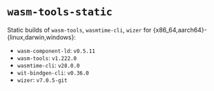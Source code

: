 # `wasm-tools-static`

Static builds of `wasm-tools`, `wasmtime-cli`, `wizer` for
{x86_64,aarch64}-{linux,darwin,windows}:

- `wasm-component-ld`: `v0.5.11`
- `wasm-tools`: `v1.222.0`
- `wasmtime-cli`: `v28.0.0`
- `wit-bindgen-cli`: `v0.36.0`
- `wizer`: `v7.0.5-git`
